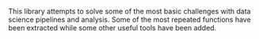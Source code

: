 This library attempts to solve some of the most basic challenges with data science pipelines and analysis. Some of the most repeated functions have been extracted while some other useful tools have been added.